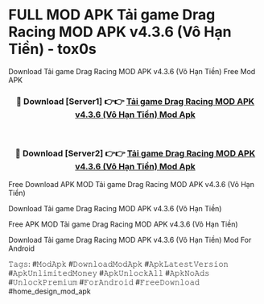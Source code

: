 # FULL MOD APK Tải game Drag Racing MOD APK v4.3.6 (Vô Hạn Tiền) - tox0s
Download Tải game Drag Racing MOD APK v4.3.6 (Vô Hạn Tiền) Free Mod APK

<div align="center">
<h3>🔴 Download [Server1] 👉👉 <a href="https://apk-comot.site?title=Tải_game_Drag_Racing_MOD_APK_v4.3.6_(Vô_Hạn_Tiền)">Tải game Drag Racing MOD APK v4.3.6 (Vô Hạn Tiền) Mod Apk</a></h3><br>

<h3>🔴 Download [Server2] 👉👉 <a href="https://apk-comot.site?title=Tải_game_Drag_Racing_MOD_APK_v4.3.6_(Vô_Hạn_Tiền)">Tải game Drag Racing MOD APK v4.3.6 (Vô Hạn Tiền) Mod Apk</a></h3>
</div>


Free Download APK MOD Tải game Drag Racing MOD APK v4.3.6 (Vô Hạn Tiền)

Download Tải game Drag Racing MOD APK v4.3.6 (Vô Hạn Tiền) 

Free APK MOD Tải game Drag Racing MOD APK v4.3.6 (Vô Hạn Tiền) 

Download Tải game Drag Racing MOD APK v4.3.6 (Vô Hạn Tiền) Mod For Android

𝚃𝚊𝚐𝚜: #𝙼𝚘𝚍𝙰𝚙𝚔 #𝙳𝚘𝚠𝚗𝚕𝚘𝚊𝚍𝙼𝚘𝚍𝙰𝚙𝚔 #𝙰𝚙𝚔𝙻𝚊𝚝𝚎𝚜𝚝𝚅𝚎𝚛𝚜𝚒𝚘𝚗 #𝙰𝚙𝚔𝚄𝚗𝚕𝚒𝚖𝚒𝚝𝚎𝚍𝙼𝚘𝚗𝚎𝚢 #𝙰𝚙𝚔𝚄𝚗𝚕𝚘𝚌𝚔𝙰𝚕𝚕 #𝙰𝚙𝚔𝙽𝚘𝙰𝚍𝚜 #𝚄𝚗𝚕𝚘𝚌𝚔𝙿𝚛𝚎𝚖𝚒𝚞𝚖 #𝙵𝚘𝚛𝙰𝚗𝚍𝚛𝚘𝚒𝚍 #𝙵𝚛𝚎𝚎𝙳𝚘𝚠𝚗𝚕𝚘𝚊𝚍 #home_design_mod_apk